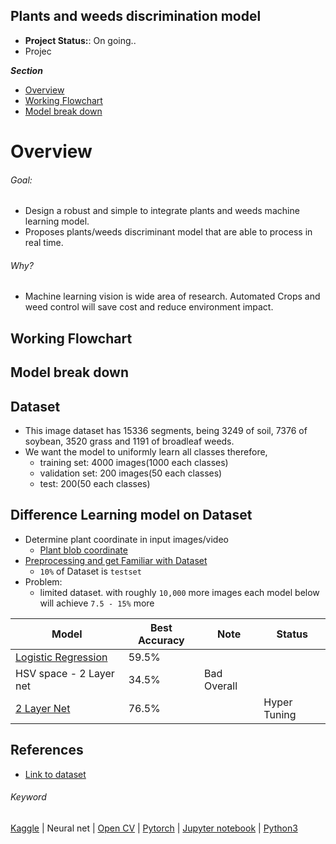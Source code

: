 ## Plants and weeds discrimination model 
- **Project Status:**: On going..
- Projec

***Section***
- [Overview](#overview)
- [Working Flowchart](#working-flowchart)
- [Model break down](#model-break-down)


# Overview 
###### Goal: 
- Design a robust and simple to integrate plants and weeds machine learning model. 
- Proposes plants/weeds discriminant model that are able to process in real time. 

###### Why? 
- Machine learning vision is wide area of research. Automated Crops and weed control will save cost and reduce environment impact. 




## Working Flowchart


## Model break down

## Dataset 
- This image dataset has 15336 segments, being 3249 of soil, 7376 of 
soybean, 3520 grass and 1191 of broadleaf weeds.
- We want the model to uniformly learn all classes therefore,
	- training set: 4000 images(1000 each classes) 
	- validation set: 200 images(50 each classes)	
	- test: 200(50 each classes) 

## Difference Learning model on Dataset
- Determine plant coordinate in input images/video
	- [Plant blob coordinate](./experiment/Plants-weeds-blob-detection.ipynb)
- [Preprocessing and get Familiar with Dataset](https://www.kaggle.com/datduyn/preprocessing-plants-weeds-data-model/)
    - `10%` of Dataset is `testset `
- Problem: 
    - limited dataset. with roughly `10,000` more images each model below will achieve `7.5 - 15%` more
    
    
|			Model  		| Best Accuracy |Note|Status  |  
|-----------------------|---------------|----|--------|
|[Logistic Regression](https://www.kaggle.com/datduyn/logist-regression-on-plants-weeds-discrimination/edit)|59.5%|    |  |
|HSV space - 2 Layer net| 34.5%  				|Bad Overall    |
|[2 Layer Net](https://www.kaggle.com/datduyn/2-layer-net-on-weeds-discriminant/)|76.5%|    |Hyper Tuning|


## References 
- [Link to dataset](https://www.kaggle.com/fpeccia/weed-detection-in-soybean-crops)
###### Keyword
[Kaggle](kaggle.com) | Neural net | [Open CV](https://opencv.org/) | [Pytorch](https://pytorch.org/) | [Jupyter notebook](https://jupyter.org/)  | [Python3](https://www.python.org/) 

